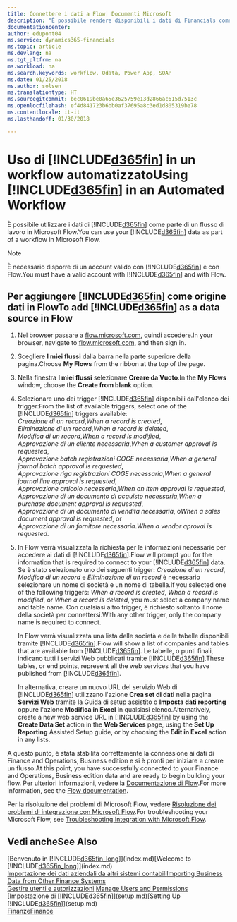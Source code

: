 ```yaml
---
title: Connettere i dati a Flow| Documenti Microsoft
description: "È possibile rendere disponibili i dati di Financials come origine dati e specificare un URL OData dei service Web per creare un workflow automatizzato."
documentationcenter: 
author: edupont04
ms.service: dynamics365-financials
ms.topic: article
ms.devlang: na
ms.tgt_pltfrm: na
ms.workload: na
ms.search.keywords: workflow, Odata, Power App, SOAP
ms.date: 01/25/2018
ms.author: solsen
ms.translationtype: HT
ms.sourcegitcommit: bec0619be0a65e3625759e13d2866ac615d7513c
ms.openlocfilehash: ef4d841723b6bb0af37695a8c3ed1d805319be78
ms.contentlocale: it-it
ms.lasthandoff: 01/30/2018

---
```

# <a name="using-included365finincludesd365finmdmd-in-an-automated-workflow"></a><span data-ttu-id="98f95-103">Uso di [!INCLUDE[d365fin](includes/d365fin_md.md)] in un workflow automatizzato</span><span class="sxs-lookup"><span data-stu-id="98f95-103">Using [!INCLUDE[d365fin](includes/d365fin_md.md)] in an Automated Workflow</span></span>
<span data-ttu-id="98f95-104">È possibile utilizzare i dati di [!INCLUDE[d365fin](includes/d365fin_md.md)] come parte di un flusso di lavoro in Microsoft Flow.</span><span class="sxs-lookup"><span data-stu-id="98f95-104">You can use your [!INCLUDE[d365fin](includes/d365fin_md.md)] data as part of a workflow in Microsoft Flow.</span></span>  

> [!NOTE]  
>   <span data-ttu-id="98f95-105">È necessario disporre di un account valido con [!INCLUDE[d365fin](includes/d365fin_md.md)] e con Flow.</span><span class="sxs-lookup"><span data-stu-id="98f95-105">You must have a valid account with [!INCLUDE[d365fin](includes/d365fin_md.md)] and with Flow.</span></span>  

## <a name="to-add-included365finincludesd365finmdmd-as-a-data-source-in-flow"></a><span data-ttu-id="98f95-106">Per aggiungere [!INCLUDE[d365fin](includes/d365fin_md.md)] come origine dati in Flow</span><span class="sxs-lookup"><span data-stu-id="98f95-106">To add [!INCLUDE[d365fin](includes/d365fin_md.md)] as a data source in Flow</span></span>
1. <span data-ttu-id="98f95-107">Nel browser passare a [flow.microsoft.com](https://flow.microsoft.com/en-us/), quindi accedere.</span><span class="sxs-lookup"><span data-stu-id="98f95-107">In your browser, navigate to [flow.microsoft.com](https://flow.microsoft.com/en-us/), and then sign in.</span></span>
2. <span data-ttu-id="98f95-108">Scegliere **I miei flussi** dalla barra nella parte superiore della pagina.</span><span class="sxs-lookup"><span data-stu-id="98f95-108">Choose **My Flows** from the ribbon at the top of the page.</span></span>
3. <span data-ttu-id="98f95-109">Nella finestra **I miei flussi** selezionare **Creare da Vuoto**.</span><span class="sxs-lookup"><span data-stu-id="98f95-109">In the **My Flows** window, choose the **Create from blank** option.</span></span>
4. <span data-ttu-id="98f95-110">Selezionare uno dei trigger [!INCLUDE[d365fin](includes/d365fin_md.md)] disponibili dall'elenco dei trigger:</span><span class="sxs-lookup"><span data-stu-id="98f95-110">From the list of available triggers, select one of the [!INCLUDE[d365fin](includes/d365fin_md.md)] triggers available:</span></span>  
    <span data-ttu-id="98f95-111">*Creazione di un record*,</span><span class="sxs-lookup"><span data-stu-id="98f95-111">*When a record is created*,</span></span>  
    <span data-ttu-id="98f95-112">*Eliminazione di un record*,</span><span class="sxs-lookup"><span data-stu-id="98f95-112">*When a record is deleted*,</span></span>  
    <span data-ttu-id="98f95-113">*Modifica di un record*,</span><span class="sxs-lookup"><span data-stu-id="98f95-113">*When a record is modified*,</span></span>  
    <span data-ttu-id="98f95-114">*Approvazione di un cliente necessaria*,</span><span class="sxs-lookup"><span data-stu-id="98f95-114">*When a customer approval is requested*,</span></span>  
    <span data-ttu-id="98f95-115">*Approvazione batch registrazioni COGE necessaria*,</span><span class="sxs-lookup"><span data-stu-id="98f95-115">*When a general journal batch approval is requested*,</span></span>  
    <span data-ttu-id="98f95-116">*Approvazione riga registrazioni COGE necessaria*,</span><span class="sxs-lookup"><span data-stu-id="98f95-116">*When a general journal line approval is requested*,</span></span>  
    <span data-ttu-id="98f95-117">*Approvazione articolo necessaria*,</span><span class="sxs-lookup"><span data-stu-id="98f95-117">*When an item approval is requested*,</span></span>  
    <span data-ttu-id="98f95-118">*Approvazione di un documento di acquisto necessaria*,</span><span class="sxs-lookup"><span data-stu-id="98f95-118">*When a purchase document approval is requested*,</span></span>  
    <span data-ttu-id="98f95-119">*Approvazione di un documento di vendita necessaria*, o</span><span class="sxs-lookup"><span data-stu-id="98f95-119">*When a sales document approval is requested*, or</span></span>  
    <span data-ttu-id="98f95-120">*Approvazione di un fornitore necessaria*.</span><span class="sxs-lookup"><span data-stu-id="98f95-120">*When a vendor aproval is requested*.</span></span>
5. <span data-ttu-id="98f95-121">In Flow verrà visualizzata la richiesta per le informazioni necessarie per accedere ai dati di [!INCLUDE[d365fin](includes/d365fin_md.md)].</span><span class="sxs-lookup"><span data-stu-id="98f95-121">Flow will prompt you for the information that is required to connect to your [!INCLUDE[d365fin](includes/d365fin_md.md)] data.</span></span> <span data-ttu-id="98f95-122">Se è stato selezionato uno dei seguenti trigger: *Creazione di un record*, *Modifica di un record* e *Eliminazione di un record* è necessario selezionare un nome di società e un nome di tabella.</span><span class="sxs-lookup"><span data-stu-id="98f95-122">If you selected one of the following triggers: *When a record is created*, *When a record is modified*, or *When a record is deleted*, you must select a company name and table name.</span></span> <span data-ttu-id="98f95-123">Con qualsiasi altro trigger, è richiesto soltanto il nome della società per connettersi.</span><span class="sxs-lookup"><span data-stu-id="98f95-123">With any other trigger, only the company name is required to connect.</span></span>

   <span data-ttu-id="98f95-124">In Flow verrà visualizzata una lista delle società e delle tabelle disponibili tramite [!INCLUDE[d365fin](includes/d365fin_md.md)].</span><span class="sxs-lookup"><span data-stu-id="98f95-124">Flow will show a list of companies and tables that are available from [!INCLUDE[d365fin](includes/d365fin_md.md)].</span></span> <span data-ttu-id="98f95-125">Le tabelle, o punti finali, indicano tutti i servizi Web pubblicati tramite [!INCLUDE[d365fin](includes/d365fin_md.md)].</span><span class="sxs-lookup"><span data-stu-id="98f95-125">These tables, or end points, represent all the web services that you have published from [!INCLUDE[d365fin](includes/d365fin_md.md)].</span></span>

   <span data-ttu-id="98f95-126">In alternativa, creare un nuovo URL del servizio Web di [!INCLUDE[d365fin](includes/d365fin_md.md)] utilizzano l'azione **Crea set di dati** nella pagina **Servizi Web** tramite la Guida di setup assistito o **Imposta dati reporting** oppure l'azione **Modifica in Excel** in qualsiasi elenco.</span><span class="sxs-lookup"><span data-stu-id="98f95-126">Alternatively, create a new web service URL in [!INCLUDE[d365fin](includes/d365fin_md.md)] by using the **Create Data Set** action in the **Web Services** page, using the **Set Up Reporting** Assisted Setup guide, or by choosing the **Edit in Excel** action in any lists.</span></span>

<span data-ttu-id="98f95-127">A questo punto, è stata stabilita correttamente la connessione ai dati di Finance and Operations, Business edition e si è pronti per iniziare a creare un flusso.</span><span class="sxs-lookup"><span data-stu-id="98f95-127">At this point, you have successfully connected to your Finance and Operations, Business edition data and are ready to begin building your flow.</span></span> <span data-ttu-id="98f95-128">Per ulteriori informazioni, vedere la [Documentazione di Flow](https://flow.microsoft.com/documentation/getting-started/).</span><span class="sxs-lookup"><span data-stu-id="98f95-128">For more information, see the [Flow documentation](https://flow.microsoft.com/documentation/getting-started/).</span></span>

<span data-ttu-id="98f95-129">Per la risoluzione dei problemi di Microsoft Flow, vedere [Risoluzione dei problemi di integrazione con Microsoft Flow](across-troubleshooting-how-use-financials-data-source-flow.md).</span><span class="sxs-lookup"><span data-stu-id="98f95-129">For troubleshooting your Microsoft Flow, see [Troubleshooting Integration with Microsoft Flow](across-troubleshooting-how-use-financials-data-source-flow.md).</span></span>

## <a name="see-also"></a><span data-ttu-id="98f95-130">Vedi anche</span><span class="sxs-lookup"><span data-stu-id="98f95-130">See Also</span></span>
<span data-ttu-id="98f95-131">[Benvenuto in [!INCLUDE[d365fin_long](includes/d365fin_long_md.md)]](index.md)</span><span class="sxs-lookup"><span data-stu-id="98f95-131">[Welcome to [!INCLUDE[d365fin_long](includes/d365fin_long_md.md)]](index.md)</span></span>  
[<span data-ttu-id="98f95-132">Importazione dei dati aziendali da altri sistemi contabili</span><span class="sxs-lookup"><span data-stu-id="98f95-132">Importing Business Data from Other Finance Systems</span></span>](upload-data.md)  
<span data-ttu-id="98f95-133">[Gestire utenti e autorizzazioni](ui-how-users-permissions.md)  </span><span class="sxs-lookup"><span data-stu-id="98f95-133">[Manage Users and Permissions](ui-how-users-permissions.md)  </span></span>  
<span data-ttu-id="98f95-134">[Impostazione di [!INCLUDE[d365fin](includes/d365fin_md.md)]](setup.md)</span><span class="sxs-lookup"><span data-stu-id="98f95-134">[Setting Up [!INCLUDE[d365fin](includes/d365fin_md.md)]](setup.md)</span></span>  
[<span data-ttu-id="98f95-135">Finanze</span><span class="sxs-lookup"><span data-stu-id="98f95-135">Finance</span></span>](finance.md)  

